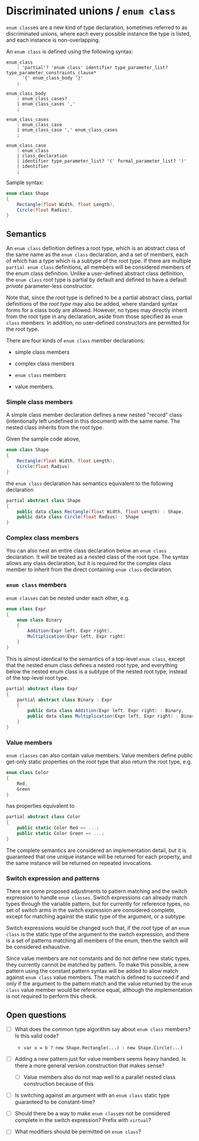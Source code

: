 
# Discriminated unions / `enum class`

`enum class`es are a new kind of type declaration, sometimes referred to as discriminated unions,
where each every possible instance the type is listed, and each instance is non-overlapping.

An `enum class` is defined using the following syntax:

```antlr
enum_class
    : 'partial'? 'enum class' identifier type_parameter_list? type_parameter_constraints_clause* 
      '{' enum_class_body '}'
    ;

enum_class_body
    : enum_class_cases?
    | enum_class_cases ','
    ;

enum_class_cases
    : enum_class_case
    | enum_class_case ',' enum_class_cases
    ;

enum_class_case
    : enum_class
    | class_declaration
    | identifier type_parameter_list? '(' formal_parameter_list? ')'
    | identifier
    ;

```

Sample syntax:

```C#
enum class Shape
{
    Rectangle(float Width, float Length),
    Circle(float Radius),
}
```

## Semantics

An `enum class` definition defines a root type, which is an abstract class of the same name as
the `enum class` declaration, and a set of members, each of which has a type which is a subtype
of the root type. If there are multiple `partial enum class` definitions, all members will be
considered members of the enum class definition. Unlike a user-defined abstract class definition,
the `enum class` root type is partial by default and defined to have a default *private*
parameter-less constructor.

Note that, since the root type is defined to be a partial abstract class, partial definitions of
the *root type* may also be added, where standard syntax forms for a class body are allowed.
However, no types may directly inherit from the root type in any declaration, aside from those
specified as `enum class` members. In addition, no user-defined constructors are permitted for
the root type.

There are four kinds of `enum class` member declarations:

* simple class members

* complex class members

* `enum class` members

* value members.

### Simple class members

A simple class member declaration defines a new nested "record" class (intentionally left undefined in
this document) with the same name. The nested class inherits from the root type.

Given the sample code above,

```C#
enum class Shape
{
    Rectangle(float Width, float Length),
    Circle(float Radius)
}
```

the `enum class` declaration has semantics equivalent to the following declaration

```C#
partial abstract class Shape
{
    public data class Rectangle(float Width, float Length) : Shape,
    public data class Circle(float Radius) : Shape
}
```

### Complex class members

You can also nest an entire class declaration below an `enum class` declaration. It will be treated as
a nested class of the root type. The syntax allows any class declaration, but it is required for the
complex class member to inherit from the direct containing `enum class` declaration. 

### `enum class` members

`enum classes` can be nested under each other, e.g.

```C#
enum class Expr
{
    enum class Binary
    {
        Addition(Expr left, Expr right),
        Multiplication(Expr left, Expr right)
    }
}
```

This is almost identical to the semantics of a top-level `enum class`, except that
the nested enum class defines a nested root type, and everything below the nested enum
class is a subtype of the nested root type, instead of the top-level root type.

```C#
partial abstract class Expr
{
    partial abstract class Binary : Expr
    {
        public data class Addition(Expr left, Expr right) : Binary,
        public data class Multiplication(Expr left, Expr right) : Binary
    }
}
```

### Value members

`enum classes` can also contain value members. Value members define public get-only static
properties on the root type that also return the root type, e.g.

```C#
enum class Color
{
    Red,
    Green
}
```

has properties equivalent to

```C#
partial abstract class Color
{
    public static Color Red => ...;
    public static Color Green => ...;
}
```

The complete semantics are considered an implementation detail, but it is guaranteed that
one unique instance will be returned for each property, and the same instance will be returned
on repeated invocations.


### Switch expression and patterns

There are some proposed adjustments to pattern matching and the switch expression to handle
`enum classes`. Switch expressions can already match types through the variable pattern, but
for currently for reference types, no set of switch arms in the switch expression are considered
complete, except for matching against the static type of the argument, or a subtype.

Switch expressions would be changed such that, if the root type of an `enum class` is the static
type of the argument to the switch expression, and there is a set of patterns matching all
members of the enum, then the switch will be considered exhaustive.

Since value members are not constants and do not define new static types, they currently cannot
be matched by pattern. To make this possible, a new pattern using the constant pattern syntax
will be added to allow match against `enum class` value members. The match is defined to succeed
if and only if the argument to the pattern match and the value returned by the `enum class` value
member would be reference equal, although the implementation is not required to perform this
check.


## Open questions

- [ ] What does the common type algorithm say about `enum class` members? Is this valid code?
    * `var x = b ? new Shape.Rectangle(...) : new Shape.Circle(...)`

- [ ] Adding a new pattern just for value members seems heavy handed. Is there a more general version
      construction that makes sense?
    - [ ] Value members also do not map well to a parallel nested class construction because of this

- [ ] Is switching against an argument with an `enum class` static type guaranteed to be constant-time?

- [ ] Should there be a way to make `enum class`es not be considered complete in the switch
      expression? Prefix with `virtual`?

- [ ] What modifiers should be permitted on `enum class`?